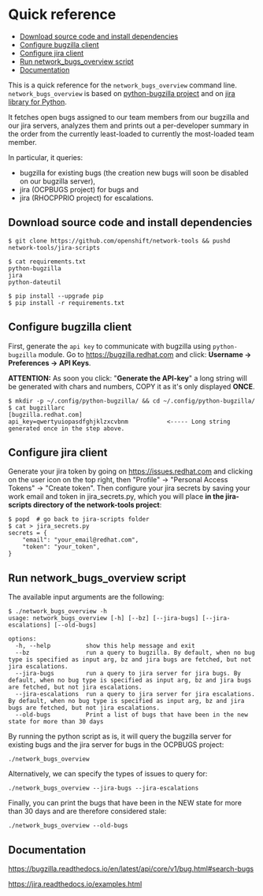 # Quick reference
- [Download source code and install dependencies](#download-source-code-and-install-dependencies)
- [Configure bugzilla client](#configure-bugzilla-client)
- [Configure jira client](#configure-jira-client)
- [Run network_bugs_overview script](#run-network_bugs_overview-script)
- [Documentation](#documentation)

This is a quick reference for the `network_bugs_overview` command line.
`network_bugs_overview` is based on [python-bugzilla project](https://github.com/python-bugzilla/python-bugzilla) and on [jira library for Python](https://github.com/pycontribs/jira).

It fetches open bugs assigned to our team members from our bugzilla and our jira servers, analyzes them and prints out a per-developer summary in the order from the currently least-loaded to currently the most-loaded team member.

In particular, it queries:
- bugzilla for existing bugs (the creation new bugs will soon be disabled on our bugzilla server),
- jira (OCPBUGS project) for bugs and
- jira (RHOCPPRIO project) for escalations.

## Download source code and install dependencies
```
$ git clone https://github.com/openshift/network-tools && pushd network-tools/jira-scripts

$ cat requirements.txt
python-bugzilla
jira
python-dateutil

$ pip install --upgrade pip
$ pip install -r requirements.txt
```

## Configure bugzilla client
First, generate the `api key` to communicate with bugzilla using `python-bugzilla` module.
Go to https://bugzilla.redhat.com and click: **Username -> Preferences -> API Keys**.

**ATTENTION:**
As soon you click: "**Generate the API-key**" a long string will be generated with chars and numbers, COPY it as it's only displayed **ONCE**.

```
$ mkdir -p ~/.config/python-bugzilla/ && cd ~/.config/python-bugzilla/
$ cat bugzillarc
[bugzilla.redhat.com]
api_key=qwertyuiopasdfghjklzxcvbnm           <----- Long string generated once in the step above.
```

## Configure jira client
Generate your jira token by going on https://issues.redhat.com and clicking on the user icon on the top right, then "Profile" -> "Personal Access Tokens" -> "Create token".
Then configure your jira secrets by saving your work email and token in jira_secrets.py, which you will place **in the jira-scripts directory of the network-tools project**:

```
$ popd  # go back to jira-scripts folder
$ cat > jira_secrets.py
secrets = {
    "email": "your_email@redhat.com",
    "token": "your_token",
}
```

## Run network_bugs_overview script
The available input arguments are the following:

```
$ ./network_bugs_overview -h
usage: network_bugs_overview [-h] [--bz] [--jira-bugs] [--jira-escalations] [--old-bugs]

options:
  -h, --help          show this help message and exit
  --bz                run a query to bugzilla. By default, when no bug type is specified as input arg, bz and jira bugs are fetched, but not jira escalations.
  --jira-bugs         run a query to jira server for jira bugs. By default, when no bug type is specified as input arg, bz and jira bugs are fetched, but not jira escalations.
  --jira-escalations  run a query to jira server for jira escalations. By default, when no bug type is specified as input arg, bz and jira bugs are fetched, but not jira escalations.
  --old-bugs          Print a list of bugs that have been in the new state for more than 30 days
```

By running the python script as is, it will query the bugzilla server for existing bugs and the jira server for bugs in the OCPBUGS project:

```
./network_bugs_overview
```

Alternatively, we can specify the types of issues to query for:

```
./network_bugs_overview --jira-bugs --jira-escalations
```

Finally, you can print the bugs that have been in the NEW state for more than 30 days and are therefore considered stale:

```
./network_bugs_overview --old-bugs
```

## Documentation

https://bugzilla.readthedocs.io/en/latest/api/core/v1/bug.html#search-bugs

https://jira.readthedocs.io/examples.html
